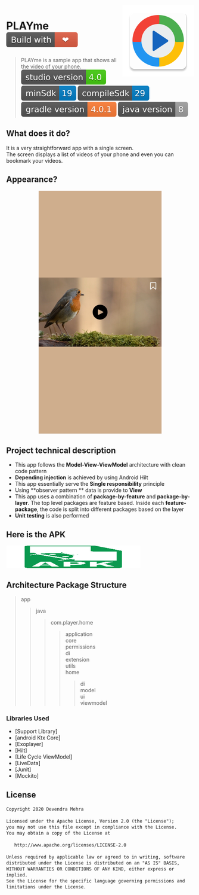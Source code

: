 <img src="/assets/logo.png" align="right" />

# PLAYme <img src="/assets/Build with love.svg"/><br>
> PLAYme is a sample app that shows all the video of your phone.<br>
<img src="/assets/studio version.svg"/> <img src="/assets/minSdk.svg"/> <img src="/assets/compileSdk.svg"/> <img src="/assets/gradle version.svg"/> <img src="/assets/java version.svg"/>
## What does it do?
It is a very straightforward app with a single screen.
<br>The screen displays a list of videos of your phone and even you can bookmark your videos.
## Appearance?
<p align="center">
    <img src="/assets/snap.jpg" alt="Screenshots"  height="650" width="330"/>
</p>

## Project technical description
* This app follows the **Model-View-ViewModel** architecture with clean code pattern
* **Depending injection** is achieved by using Android Hilt
* This app essentially serve the **Single responsibility** principle
* Using  **observer pattern ** data is provide to **View**
* This app uses a combination of **package-by-feature** and **package-by-layer**. The top level packages are feature based. Inside each **feature-package**, the code is split into different packages based on the layer
* **Unit testing** is also performed

## Here is the APK
<p align="left">
    <img src="/assets/apk.svg" alt="Screenshots"  height="60" width="360"/>
</p>

## Architecture Package Structure
> app
>> java
>>> com.player.home<br>
>>>> application<br>
>>>> core<br>
>>>> permissions<br>
>>>> di<br>
>>>> extension<br>
>>>> utils<br>
>>>> home<br>
>>>>> di<br>
>>>>> model<br>
>>>>> ui<br>
>>>>> viewmodel<br>

### Libraries Used
* [Support Library]
* [android Ktx Core]
* [Exoplayer]
* [Hilt]
* [Life Cycle ViewModel]
* [LiveData]
* [Junit]
* [Mockito]

## License
```
Copyright 2020 Devendra Mehra

Licensed under the Apache License, Version 2.0 (the "License");
you may not use this file except in compliance with the License.
You may obtain a copy of the License at

   http://www.apache.org/licenses/LICENSE-2.0

Unless required by applicable law or agreed to in writing, software
distributed under the License is distributed on an "AS IS" BASIS,
WITHOUT WARRANTIES OR CONDITIONS OF ANY KIND, either express or implied.
See the License for the specific language governing permissions and
limitations under the License.
